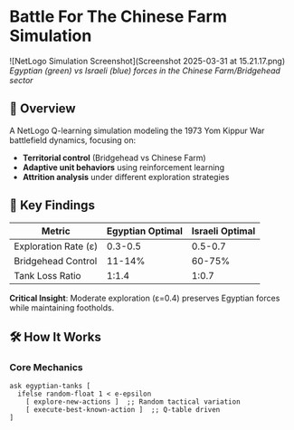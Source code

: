 # Battle For The Chinese Farm Simulation

![NetLogo Simulation Screenshot](Screenshot 2025-03-31 at 15.21.17.png)  
*Egyptian (green) vs Israeli (blue) forces in the Chinese Farm/Bridgehead sector*

## 📌 Overview
A NetLogo Q-learning simulation modeling the 1973 Yom Kippur War battlefield dynamics, focusing on:
- **Territorial control** (Bridgehead vs Chinese Farm)
- **Adaptive unit behaviors** using reinforcement learning
- **Attrition analysis** under different exploration strategies

## 🎯 Key Findings
| Metric                | Egyptian Optimal | Israeli Optimal |
|-----------------------|------------------|-----------------|
| Exploration Rate (ε)  | 0.3-0.5          | 0.5-0.7         |
| Bridgehead Control    | 11-14%           | 60-75%          |
| Tank Loss Ratio       | 1:1.4            | 1:0.7           |

**Critical Insight**: Moderate exploration (ε=0.4) preserves Egyptian forces while maintaining footholds.

## 🛠️ How It Works
### Core Mechanics
```netlogo
ask egyptian-tanks [
  ifelse random-float 1 < e-epsilon 
    [ explore-new-actions ]  ;; Random tactical variation
    [ execute-best-known-action ]  ;; Q-table driven
]
